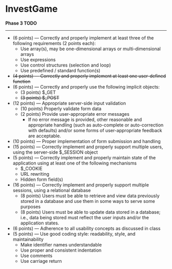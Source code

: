 # InvestGame


__Phase 3 TODO__

---

- (6 points) — Correctly and properly implement at least three of the following requirements (2 points each):
   - Use array(s), may be one-dimensional arrays or multi-dimensional arrays
   - Use expressions
   - Use control structures (selection and loop)
   - Use predefined / standard function(s)
- ~~(4 points) — Correctly and properly implement at least one user-defined function~~
- (6 points) — Correctly and properly use the following implicit objects:
   - (3 points) $_GET
   - ~~(3 points) $_POST~~
- (12 points) — Appropriate server-side input validation
   - (10 points) Properly validate form data
   - (2 points) Provide user-appropriate error messages
      - If no error message is provided, other reasonable and appropriate handling (such as auto-complete or auto-correction with defaults) and/or some forms of user-appropriate feedback are acceptable.
- (10 points) — Proper implementation of form submission and handling
- (15 points) — Correctly implement and properly support multiple users, using the server-side $_SESSION object
- (5 points) — Correctly implement and properly maintain state of the application using at least one of the following mechanisms
   - $_COOKIE
   - URL rewriting
   - Hidden form field(s)
- (16 points) — Correctly implement and properly support multiple sessions, using a relational database
   - (8 points) Users must be able to retrieve and view data previously stored in a database and use them in some ways to serve some purposes
   - (8 points) Users must be able to update data stored in a database; i.e., data being stored must reflect the user inputs and/or the application states.
- (6 points) — Adherence to all usability concepts as discussed in class
- (5 points) — Use good coding style: readability, style, and maintainability
   - Make identifier names understandable
   - Use proper and consistent indentation
   - Use comments
   - Use carriage return


